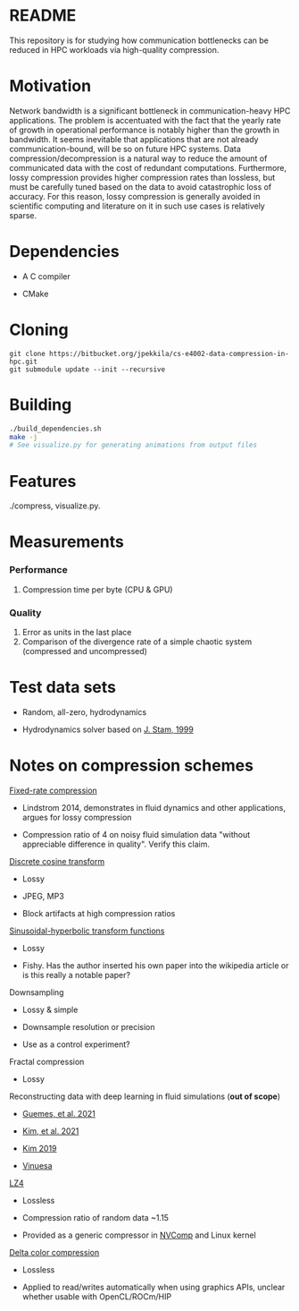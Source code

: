 # README #

This repository is for studying how communication bottlenecks can be reduced in HPC workloads via high-quality compression.


# Motivation

Network bandwidth is a significant bottleneck in communication-heavy HPC applications. The problem is accentuated with the fact that the yearly rate of growth in operational performance is notably higher than the growth in bandwidth. It seems inevitable that applications that are not already communication-bound, will be so on future HPC systems. Data compression/decompression is a natural way to reduce the amount of communicated data with the cost of redundant computations. Furthermore, lossy compression provides higher compression rates than lossless, but must be carefully tuned based on the data to avoid catastrophic loss of accuracy. For this reason, lossy compression is generally avoided in scientific computing and literature on it in such use cases is relatively sparse.

# Dependencies

* A C compiler

* CMake

# Cloning

```
git clone https://bitbucket.org/jpekkila/cs-e4002-data-compression-in-hpc.git
git submodule update --init --recursive
```

# Building

```Bash
./build_dependencies.sh
make -j
# See visualize.py for generating animations from output files
```

# Features

./compress, visualize.py.


# Measurements

### Performance

1. Compression time per byte (CPU & GPU)

### Quality

1. Error as units in the last place
2. Comparison of the divergence rate of a simple chaotic system (compressed and uncompressed)

# Test data sets

* Random, all-zero, hydrodynamics

* Hydrodynamics solver based on [J. Stam, 1999](https://doi.org/10.1145/311535.311548)

# Notes on compression schemes

[Fixed-rate compression](https://ieeexplore.ieee.org/document/6876024)

* Lindstrom 2014, demonstrates in fluid dynamics and other applications, argues for lossy compression

* Compression ratio of 4 on noisy fluid simulation data "without appreciable difference in quality". Verify this claim.

[Discrete cosine transform](https://en.wikipedia.org/wiki/Discrete_cosine_transform)

* Lossy

* JPEG, MP3

* Block artifacts at high compression ratios

[Sinusoidal-hyperbolic transform functions](https://ieeexplore.ieee.org/document/8708945)

* Lossy

* Fishy. Has the author inserted his own paper into the wikipedia article or is this really a notable paper?

Downsampling

* Lossy & simple

* Downsample resolution or precision

* Use as a control experiment?

Fractal compression

* Lossy

Reconstructing data with deep learning in fluid simulations (**out of scope**)

* [Guemes, et al. 2021](https://arxiv.org/abs/2103.07387)

* [Kim, et al. 2021](https://www.cambridge.org/core/journals/journal-of-fluid-mechanics/article/abs/unsupervised-deep-learning-for-superresolution-reconstruction-of-turbulence/CF82FEF56DD7C2711B1102209872E6D6)

* [Kim 2019](https://arxiv.org/abs/1806.02071)

* [Vinuesa](https://fcai.fi/calendar/2021/3/25/nvaitc-webinar-series-on-ai-applications-in-computational-sciences-session-2)

[LZ4](https://lz4.github.io/lz4/)

* Lossless

* Compression ratio of random data ~1.15

* Provided as a generic compressor in [NVComp](https://developer.nvidia.com/blog/optimizing-data-transfer-using-lossless-compression-with-nvcomp/) and Linux kernel

[Delta color compression](https://gpuopen.com/learn/dcc-overview/)

* Lossless

* Applied to read/writes automatically when using graphics APIs, unclear whether usable with OpenCL/ROCm/HIP
